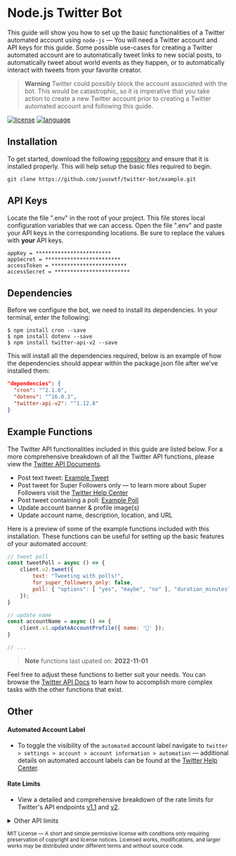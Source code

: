 # Node.js Twitter Bot
This guide will show you how to set up the basic functionalities of a Twitter automated account using ```node-js``` — You will need a Twitter account and API keys for this guide. Some possible use-cases for creating a Twitter automated account are to automatically tweet links to new social posts, to automatically tweet about world events as they happen, or to automatically interact with tweets from your favorite creator.

> **Warning**
> Twitter could possibly block the account associated with the bot. This would be catastrophic, so it is imperative that you take action to create a new Twitter account prior to creating a Twitter automated account and following this guide.

[![license](https://img.shields.io/github/license/mashape/apistatus.svg)](https://mit-license.org/)
[![language](https://img.shields.io/badge/language-JavaScript-forestgreen.svg)](https://nodejs.org)

## Installation
To get started, download the following [repository](https://github.com/juuswtf/twitter-bot/example) and ensure that it is installed properly. This will help setup the basic files required to begin.
```
git clone https://github.com/juuswtf/twitter-bot/example.git
```

## API Keys

Locate the file ".env" in the root of your project. This file stores local configuration variables that we can access. Open the file ".env" and paste your API keys in the corresponding locations. Be sure to replace the values with __your__ API keys.

```
appKey = ************************
appSecret = ************************
accessToken = ************************
accessSecret = ************************
```

## Dependencies

Before we configure the bot, we need to install its dependencies. In your terminal, enter the following:

```
$ npm install cron --save
$ npm install dotenv --save
$ npm install twitter-api-v2 --save
```

This will install all the dependencies required, below is an example of how the dependencies should appear within the package.json file after we've installed them:

```json
"dependencies": {
  "cron": "^2.1.0",
  "dotenv": "^16.0.3",
  "twitter-api-v2": "^1.12.8"
}
```

## Example Functions
The Twitter API functionalities included in this guide are listed below. For a more comprehensive breakdown of all the Twitter API functions, please view the [Twitter API Documents](https://developer.twitter.com/en/docs/twitter-api).

- Post text tweet: [Example Tweet](https://twitter.com/elonmusk/status/1519480761749016577)
- Post tweet for Super Followers only — to learn more about Super Followers visit the [Twitter Help Center](https://help.twitter.com/en/using-twitter/super-follows)
- Post tweet containing a poll: [Example Poll](https://twitter.com/elonmusk/status/1555951580339372032)
- Update account banner & profile image(s)
- Update account name, description, location, and URL

Here is a preview of some of the example functions included with this installation. These functions can be useful for setting up the basic features of your automated account:

```js
// tweet poll
const tweetPoll = async () => {
    client.v2.tweet({
        text: "Tweeting with polls!",
        for_super_followers_only: false,
        poll: { "options": [ "yes", "maybe", "no" ], "duration_minutes": 120 }
    });
}

// update name
const accountName = async () => {
    client.v1.updateAccountProfile({ name: '🤖' });
}

// ...
```

> **Note**
> functions last upated on: __2022-11-01__

Feel free to adjust these functions to better suit your needs. You can browse the [Twitter API Docs](https://developer.twitter.com/en/docs/twitter-api) to learn how to accomplish more complex tasks with the other functions that exist. 

## Other

#### Automated Account Label
- To toggle the visibility of the <samp>```automated```</samp> account label navigate to <samp>```twitter > settings > account > account information > automation```</samp> — additional details on automated account labels can be found at the [Twitter Help Center](https://help.twitter.com/en/using-twitter/automated-account-labels).

#### Rate Limits
- View a detailed and comprehensive breakdown of the rate limits for Twitter's API endpoints [v1.1](https://developer.twitter.com/en/docs/twitter-api/v1/rate-limits) and [v2](https://developer.twitter.com/en/docs/twitter-api/rate-limits).

<details>

  <summary>Other API limits</summary>

<!-- TOC -->

#### Character Limits
- Tweet <samp>```280 chars```</samp>
- Profile name <samp>```50 chars```</samp>
- Profile description <samp>```160 chars```</samp>
- Profile location <samp>```30 chars```</samp>
- Profile URL <samp>```100 chars```</samp>

#### Image Sizes
- Profile picture <samp>`400x400px`</samp>
- Account banner <samp>`1500x500px`</samp>
- 4K Image <samp>`4096x4096px`</samp>
- [Video](https://help.twitter.com/en/using-twitter/twitter-blue-labs) <samp>`1920x1080px`</samp>
- GIF <samp>`15MB`</samp>

<!-- /TOC -->

</details>

<sub>MIT License — A short and simple permissive license with conditions only requiring preservation of copyright and license notices. Licensed works, modifications, and larger works may be distributed under different terms and without source code.</sub>
